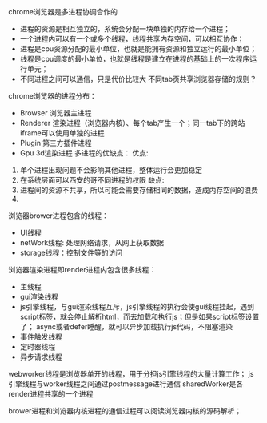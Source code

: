 <!--
 * @Author: qianqian.zhao
 * @Date: 2020-05-26 11:26:35
 * @LastEditors: qianqian.zhao
 * @LastEditTime: 2020-07-21 17:05:41
 * @Description: chrome浏览器的进程分析
 -->

chrome浏览器是多进程协调合作的
* 进程的资源是相互独立的，系统会分配一块单独的内存给一个进程；
* 一个进程内可以有一个或多个线程，线程共享内存空间，可以相互协作；
* 进程是cpu资源分配的最小单位，也就是能拥有资源和独立运行的最小单位；
* 线程是cpu调度的最小单位，也就是线程是建立在进程的基础上的一次程序运行单元；
* 不同进程之间可以通信，只是代价比较大
不同tab页共享浏览器存储的规则？

chrome浏览器的进程分布：
* Browser 浏览器主进程
* Renderer 渲染进程（浏览器内核）、每个tab产生一个；同一tab下的跨站iframe可以使用单独的进程
* Plugin 第三方插件进程
* Gpu 3d渲染进程
多进程的优缺点：
优点: 
1. 单个进程出现问题不会影响其他进程，整体运行会更加稳定
2. 在系统层面可以西安的哥不同进程的权限
缺点:
1. 进程间的资源不共享，所以可能会需要存储相同的数据，造成内存空间的浪费
2. 

浏览器brower进程包含的线程：
* UI线程
* netWork线程: 处理网络请求，从网上获取数据
* storage线程：控制文件等的访问

浏览器渲染进程即render进程内包含很多线程：
* 主线程
* gui渲染线程
* js引擎线程，与gui渲染线程互斥，js引擎线程的执行会使gui线程挂起，遇到script标签，就会停止解析html，而去加载和执行js；但是如果script标签设置了； async或者defer睡醒，就可以异步加载执行js代码，不阻塞渲染
* 事件触发线程
* 定时器线程
* 异步请求线程

webworker线程是浏览器单开的线程，用于分担js引擎线程的大量计算工作；
js引擎线程与worker线程之间通过postmessage进行通信
sharedWorker是各render进程共享的一个进程


brower进程和浏览器内核进程的通信过程可以阅读浏览器内核的源码解析；

